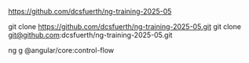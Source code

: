 https://github.com/dcsfuerth/ng-training-2025-05

git clone https://github.com/dcsfuerth/ng-training-2025-05.git
git clone git@github.com:dcsfuerth/ng-training-2025-05.git

ng g @angular/core:control-flow
